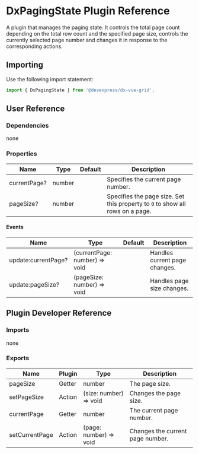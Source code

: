 # DxPagingState Plugin Reference

A plugin that manages the paging state. It controls the total page count depending on the total row count and the specified page size, controls the currently selected page number and changes it in response to the corresponding actions.

## Importing

Use the following import statement:

```js
import { DxPagingState } from '@devexpress/dx-vue-grid';
```

## User Reference

### Dependencies

none

### Properties

Name | Type | Default | Description
-----|------|---------|------------
currentPage? | number | | Specifies the current page number.
pageSize? | number | | Specifies the page size. Set this property to `0` to show all rows on a page.

#### Events

Name | Type | Default | Description
-----|------|---------|------------
update:currentPage? | (currentPage: number) => void | | Handles current page changes.
update:pageSize? | (pageSize: number) => void | | Handles page size changes.

## Plugin Developer Reference

### Imports

none

### Exports

Name | Plugin | Type | Description
-----|--------|------|------------
pageSize | Getter | number | The page size.
setPageSize | Action | (size: number) => void | Changes the page size.
currentPage | Getter | number | The current page number.
setCurrentPage | Action | (page: number) => void | Changes the current page number.
